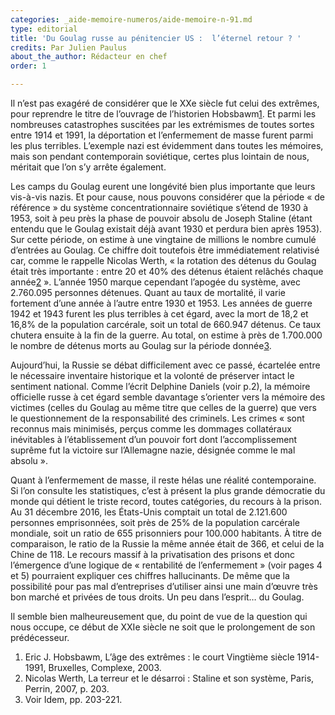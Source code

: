 ```yaml
---
categories: _aide-memoire-numeros/aide-memoire-n-91.md
type: editorial
title: 'Du Goulag russe au pénitencier US :  l’éternel retour ? '
credits: Par Julien Paulus
about_the_author: Rédacteur en chef
order: 1

---
```

Il n’est pas exagéré de considérer que le XXe siècle fut celui des extrêmes, pour reprendre le titre de l’ouvrage de l’historien Hobsbawm[1](#footnote-1). Et parmi les nombreuses catastrophes suscitées par les extrémismes de toutes sortes entre 1914 et 1991, la déportation et l’enfermement de masse furent parmi les plus terribles. L’exemple nazi est évidemment dans toutes les mémoires, mais son pendant contemporain soviétique, certes plus lointain de nous, méritait que l’on s’y arrête également.

Les camps du Goulag eurent une longévité bien plus importante que leurs vis-à-vis nazis. Et pour cause, nous pouvons considérer que la période « de référence » du système concentrationnaire soviétique s’étend de 1930 à 1953, soit à peu près la phase de pouvoir absolu de Joseph Staline (étant entendu que le Goulag existait déjà avant 1930 et perdura bien après 1953). Sur cette période, on estime à une vingtaine de millions le nombre cumulé d’entrées au Goulag. Ce chiffre doit toutefois être immédiatement relativisé car, comme le rappelle Nicolas Werth, « la rotation des détenus du Goulag était très importante : entre 20 et 40% des détenus étaient relâchés chaque année[2](#footnote-2) ». L’année 1950 marque cependant l’apogée du système, avec 2.760.095 personnes détenues. Quant au taux de mortalité, il varie fortement d’une année à l’autre entre 1930 et 1953. Les années de guerre 1942 et 1943 furent les plus terribles à cet égard, avec la mort de 18,2 et 16,8% de la population carcérale, soit un total de 660.947 détenus. Ce taux chutera ensuite à la fin de la guerre. Au total, on estime à près de 1.700.000 le nombre de détenus morts au Goulag sur la période donnée[3](#footnote-3).

Aujourd’hui, la Russie se débat difficilement avec ce passé, écartelée entre le nécessaire inventaire historique et la volonté de préserver intact le sentiment national. Comme l’écrit Delphine Daniels (voir p.2), la mémoire officielle russe à cet égard semble davantage s’orienter vers la mémoire des victimes (celles du Goulag au même titre que celles de la guerre) que vers le questionnement de la responsabilité des criminels. Les crimes « sont reconnus mais minimisés, perçus comme les dommages collatéraux inévitables à l’établissement d’un pouvoir fort dont l’accomplissement suprême fut la victoire sur l’Allemagne nazie, désignée comme le mal absolu&nbsp;».

Quant à l’enfermement de masse, il reste hélas une réalité contemporaine. Si l’on consulte les statistiques, c’est à présent la plus grande démocratie du monde qui détient le triste record, toutes catégories, du recours à la prison. Au 31 décembre 2016, les États-Unis comptait un total de 2.121.600 personnes emprisonnées, soit près de 25% de la population carcérale mondiale, soit un ratio de 655 prisonniers pour 100.000 habitants. À titre de comparaison, le ratio de la Russie la même année était de 366, et celui de la Chine de 118. Le recours massif à la privatisation des prisons et donc l’émergence d’une logique de « rentabilité de l’enfermement » (voir pages 4 et 5) pourraient expliquer ces chiffres hallucinants. De même que la possibilité pour pas mal d’entreprises d’utiliser ainsi une main d’œuvre très bon marché et privées de tous droits. Un peu dans l’esprit… du Goulag.

Il semble bien malheureusement que, du point de vue de la question qui nous occupe, ce début de XXIe siècle ne soit que le prolongement de son prédécesseur.

1. Eric J. Hobsbawm, L’âge des extrêmes : le court Vingtième siècle 1914-1991, Bruxelles, Complexe, 2003.
2. Nicolas Werth, La terreur et le désarroi : Staline et son système, Paris, Perrin, 2007, p. 203.
3. Voir Idem, pp. 203-221.